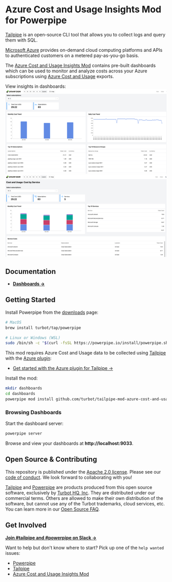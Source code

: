 # Azure Cost and Usage Insights Mod for Powerpipe

[Tailpipe](https://tailpipe.io) is an open-source CLI tool that allows you to collect logs and query them with SQL.

[Microsoft Azure](https://azure.microsoft.com/) provides on-demand cloud computing platforms and APIs to authenticated customers on a metered pay-as-you-go basis.

The [Azure Cost and Usage Insights Mod](https://hub.powerpipe.io/mods/turbot/tailpipe-mod-azure-cost-and-usage-insights) contains pre-built dashboards which can be used to monitor and analyze costs across your Azure subscriptions using [Azure Cost and Usage](https://learn.microsoft.com/en-us/azure/cost-management-billing/costs/cost-mgt-best-practices) exports.

View insights in dashboards:
![image](docs/images/azure_cost_and_usage_actual_overview_dashboard.png)
![image](docs/images/azure_cost_and_usage_actual_cost_by_service_dashboard.png)

## Documentation

- **[Dashboards →](https://hub.powerpipe.io/mods/turbot/tailpipe-mod-azure-cost-and-usage-insights/dashboards)**

## Getting Started

Install Powerpipe from the [downloads](https://powerpipe.io/downloads) page:

```sh
# MacOS
brew install turbot/tap/powerpipe
```

```sh
# Linux or Windows (WSL)
sudo /bin/sh -c "$(curl -fsSL https://powerpipe.io/install/powerpipe.sh)"
```

This mod requires Azure Cost and Usage data to be collected using [Tailpipe](https://tailpipe.io) with the [Azure plugin](https://hub.tailpipe.io/plugins/turbot/azure):

- [Get started with the Azure plugin for Tailpipe →](https://hub.tailpipe.io/plugins/turbot/azure#getting-started)

Install the mod:

```sh
mkdir dashboards
cd dashboards
powerpipe mod install github.com/turbot/tailpipe-mod-azure-cost-and-usage-insights
```

### Browsing Dashboards

Start the dashboard server:

```sh
powerpipe server
```

Browse and view your dashboards at **http://localhost:9033**.

## Open Source & Contributing

This repository is published under the [Apache 2.0 license](https://www.apache.org/licenses/LICENSE-2.0). Please see our [code of conduct](https://github.com/turbot/.github/blob/main/CODE_OF_CONDUCT.md). We look forward to collaborating with you!

[Tailpipe](https://tailpipe.io) and [Powerpipe](https://powerpipe.io) are products produced from this open source software, exclusively by [Turbot HQ, Inc](https://turbot.com). They are distributed under our commercial terms. Others are allowed to make their own distribution of the software, but cannot use any of the Turbot trademarks, cloud services, etc. You can learn more in our [Open Source FAQ](https://turbot.com/open-source).

## Get Involved

**[Join #tailpipe and #powerpipe on Slack →](https://turbot.com/community/join)**

Want to help but don't know where to start? Pick up one of the `help wanted` issues:

- [Powerpipe](https://github.com/turbot/powerpipe/labels/help%20wanted)
- [Tailpipe](https://github.com/turbot/tailpipe/labels/help%20wanted)
- [Azure Cost and Usage Insights Mod](https://github.com/turbot/tailpipe-mod-azure-cost-and-usage-insights/labels/help%20wanted)
